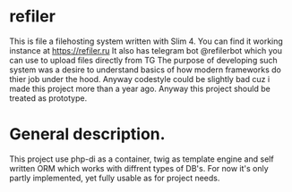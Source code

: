 # refiler
This is file a filehosting system written with Slim 4. You can find it working instance at https://refiler.ru
It also has telegram bot @refilerbot which you can use to upload files directly from TG
The purpose of developing such system was a desire to understand basics of how modern frameworks do thier job under the hood. Anyway codestyle could be slightly bad cuz i made this 
project more than a year ago.
Anyway this project should be treated as prototype.

# General description.
This project use php-di as a container, twig as template engine and self written ORM which works with diffrent types of DB's. 
For now it's only partly implemented, yet fully usable as for project needs.
